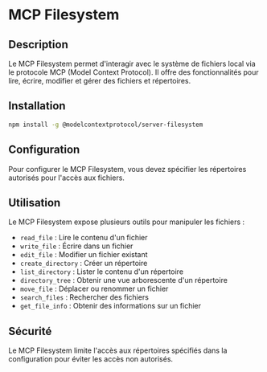 # MCP Filesystem

## Description
Le MCP Filesystem permet d'interagir avec le système de fichiers local via le protocole MCP (Model Context Protocol). Il offre des fonctionnalités pour lire, écrire, modifier et gérer des fichiers et répertoires.

## Installation

```bash
npm install -g @modelcontextprotocol/server-filesystem
```

## Configuration
Pour configurer le MCP Filesystem, vous devez spécifier les répertoires autorisés pour l'accès aux fichiers.

## Utilisation
Le MCP Filesystem expose plusieurs outils pour manipuler les fichiers :

- `read_file` : Lire le contenu d'un fichier
- `write_file` : Écrire dans un fichier
- `edit_file` : Modifier un fichier existant
- `create_directory` : Créer un répertoire
- `list_directory` : Lister le contenu d'un répertoire
- `directory_tree` : Obtenir une vue arborescente d'un répertoire
- `move_file` : Déplacer ou renommer un fichier
- `search_files` : Rechercher des fichiers
- `get_file_info` : Obtenir des informations sur un fichier

## Sécurité
Le MCP Filesystem limite l'accès aux répertoires spécifiés dans la configuration pour éviter les accès non autorisés.